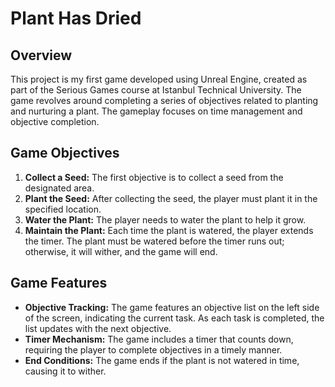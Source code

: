 # Plant Has Dried

## Overview

This project is my first game developed using Unreal Engine, created as part of the Serious Games course at Istanbul Technical University. The game revolves around completing a series of objectives related to planting and nurturing a plant. The gameplay focuses on time management and objective completion.

## Game Objectives

1. **Collect a Seed:** The first objective is to collect a seed from the designated area.
2. **Plant the Seed:** After collecting the seed, the player must plant it in the specified location.
3. **Water the Plant:** The player needs to water the plant to help it grow.
4. **Maintain the Plant:** Each time the plant is watered, the player extends the timer. The plant must be watered before the timer runs out; otherwise, it will wither, and the game will end.

## Game Features

- **Objective Tracking:** The game features an objective list on the left side of the screen, indicating the current task. As each task is completed, the list updates with the next objective.
- **Timer Mechanism:** The game includes a timer that counts down, requiring the player to complete objectives in a timely manner.
- **End Conditions:** The game ends if the plant is not watered in time, causing it to wither.
